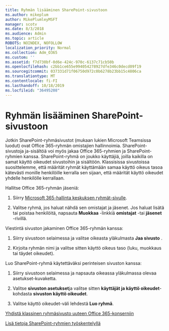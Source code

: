 ```yaml
---
title: Ryhmän lisääminen SharePoint-sivustoon
ms.author: mikeplum
author: MikePlumleyMSFT
manager: scotv
ms.date: 8/3/2018
ms.audience: Admin
ms.topic: article
ROBOTS: NOINDEX, NOFOLLOW
localization_priority: Normal
ms.collection: Adm_O365
ms.custom: ''
ms.assetid: f7d730bf-0d6e-424c-970c-6137c71cb50b
ms.openlocfilehash: c2bb1ce655e994054278927dfe346c0decd09f19
ms.sourcegitcommit: 037331d71f06750d972c0b6278b23bb15c4806ca
ms.translationtype: MT
ms.contentlocale: fi-FI
ms.lasthandoff: 10/18/2019
ms.locfileid: "36495208"
---
```

# <a name="add-a-group-to-a-sharepoint-site"></a>Ryhmän lisääminen SharePoint-sivustoon

Jotkin SharePoint-ryhmäsivustot (mukaan lukien Microsoft Teamsissa luodut) ovat Office 365-ryhmän omistajien hallinnoimia. SharePoint-sivustoja ja-sisältöä voi myös jakaa Office 365-ryhmien ja SharePoint-ryhmien kanssa. SharePoint-ryhmä on joukko käyttäjiä, joilla kaikilla on samat käyttö oikeudet sivustoihin ja sisältöön. Klassisissa sivustoissa suosittelemme, että määrität ryhmät käyttämään samaa käyttö oikeus tasoa kätevästi monille henkilöille kerralla sen sijaan, että määrität käyttö oikeudet yhdelle henkilölle kerrallaan.
  
Hallitse Office 365-ryhmän jäseniä:
  
1. Siirry [Microsoft 365-hallinta keskuksen ryhmät-sivulle](https://portal.office.com/adminportal/home#/groups).
    
2. Valitse ryhmä, jos haluat nähdä sen omistajat ja jäsenet. Jos haluat lisätä tai poistaa henkilöitä, napsauta **Muokkaa** -linkkiä **omistajat** -tai **jäsenet** -rivillä. 
    
Viestintä sivuston jakaminen Office 365-ryhmän kanssa:
  
1. Siirry sivustoon selaimessa ja valitse oikeasta yläkulmasta **Jaa sivusto** . 
    
2. Kirjoita ryhmän nimi ja valitse sitten käyttö oikeus taso (luku, muokkaus tai täydet oikeudet).
    
Luo SharePoint-ryhmä käytettäväksi perinteisen sivuston kanssa:
  
1. Siirry sivustoon selaimessa ja napsauta oikeassa yläkulmassa olevaa asetukset-kuvaketta.
    
2. Valitse **sivuston asetukset**ja valitse sitten **käyttäjät ja käyttö oikeudet**-kohdasta **sivuston käyttö oikeudet**.
    
3. Valitse käyttö oikeudet-väli lehdestä **Luo ryhmä**.
    
[Yhdistä klassinen ryhmäsivusto uuteen Office 365-konserniin](https://go.microsoft.com/fwlink/?linkid=2008654)
  
[Lisä tietoja SharePoint-ryhmien työskentelyllä](https://go.microsoft.com/fwlink/?linkid=874658)
  

